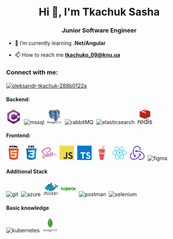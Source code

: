 <h1 align="center">Hi 👋, I'm Tkachuk Sasha</h1>
<h3 align="center">Junior Software Engineer</h3>

- 🌱 I’m currently learning **.Net/Angular**

- 📫 How to reach me **tkachuko_09@knu.ua**

<h3 align="left">Connect with me:</h3>
<p align="left">
<a href="https://www.linkedin.com/in/oleksandr-tkachuk-288b0122a/" target="blank"><img align="center" src="https://raw.githubusercontent.com/rahuldkjain/github-profile-readme-generator/master/src/images/icons/Social/linked-in-alt.svg" alt="oleksandr-tkachuk-288b0122a" height="30" width="40" /></a>
</p>


<h4>Backend:</h4>
<p align="left">
<img src="https://raw.githubusercontent.com/devicons/devicon/master/icons/csharp/csharp-original.svg" title="CSharp" alt="csharp" width="40" height="40"/>&nbsp;
<img src="https://www.svgrepo.com/show/303229/microsoft-sql-server-logo.svg" title="Mssql" alt="mssql" width="40" height="40"/>&nbsp;
<img src="https://raw.githubusercontent.com/devicons/devicon/master/icons/postgresql/postgresql-original-wordmark.svg" title="PostgreSql" alt="postgresql" width="40" height="40"/>&nbsp;
<img src="https://www.vectorlogo.zone/logos/rabbitmq/rabbitmq-icon.svg" title="RabbitMq" alt="rabbitMQ" width="40" height="40"/>&nbsp;
<img src="https://www.vectorlogo.zone/logos/elastic/elastic-icon.svg" title="ElasticSearch" alt="elasticsearch" width="40" height="40"/>&nbsp;
<img src="https://raw.githubusercontent.com/devicons/devicon/master/icons/redis/redis-original-wordmark.svg" title="Redis" alt="redis" width="40" height="40"/>&nbsp;</p>

<h4>Frontend:</h4>
<p align="left">
<img src="https://raw.githubusercontent.com/devicons/devicon/master/icons/html5/html5-original-wordmark.svg" alt="html5" width="40" height="40"/>&nbsp;
<img src="https://raw.githubusercontent.com/devicons/devicon/master/icons/css3/css3-original-wordmark.svg" alt="css3" width="40" height="40"/>&nbsp;
<img src="https://raw.githubusercontent.com/devicons/devicon/master/icons/sass/sass-original.svg" alt="sass" width="40" height="40"/>&nbsp;
<img src="https://raw.githubusercontent.com/devicons/devicon/master/icons/javascript/javascript-original.svg" alt="javascript" width="40" height="40"/>&nbsp;
<img src="https://raw.githubusercontent.com/devicons/devicon/master/icons/typescript/typescript-original.svg" alt="typescript" width="40" height="40"/>&nbsp;
<img src="https://github.com/devicons/devicon/blob/master/icons/gulp/gulp-plain.svg" title="Gulp" alt="Gulp" width="40" height="40"/>&nbsp;
<img src="https://github.com/devicons/devicon/blob/master/icons/react/react-original.svg" title="React" alt="React" width="40" height="40"/>&nbsp;
<img src="https://github.com/devicons/devicon/blob/master/icons/redux/redux-original.svg" title="Redux" alt="Redux" width="40" height="40"/>&nbsp;
<img src="https://www.vectorlogo.zone/logos/figma/figma-icon.svg" alt="figma" width="40" height="40"/>&nbsp;
</p>

<h4>Additional Stack</h4>
<p align="left">
<img src="https://www.vectorlogo.zone/logos/git-scm/git-scm-icon.svg" alt="git" width="40" height="40"/>&nbsp;
<img src="https://www.vectorlogo.zone/logos/microsoft_azure/microsoft_azure-icon.svg" alt="azure" width="40" height="40"/>&nbsp;
<img src="https://raw.githubusercontent.com/devicons/devicon/master/icons/docker/docker-original-wordmark.svg" alt="docker" width="40" height="40"/>&nbsp;
<img src="https://raw.githubusercontent.com/devicons/devicon/master/icons/nginx/nginx-original.svg" alt="nginx" width="40" height="40"/>&nbsp;
<img src="https://www.vectorlogo.zone/logos/getpostman/getpostman-icon.svg" alt="postman" width="40" height="40"/>&nbsp;
<img src="https://raw.githubusercontent.com/detain/svg-logos/780f25886640cef088af994181646db2f6b1a3f8/svg/selenium-logo.svg" alt="selenium" width="40" height="40"/>&nbsp;
</p>

<h4>Basic knowledge</h4>
<p align="left">
<img src="https://www.vectorlogo.zone/logos/kubernetes/kubernetes-icon.svg" alt="kubernetes" width="40" height="40"/>&nbsp;
<img src="https://raw.githubusercontent.com/devicons/devicon/master/icons/mongodb/mongodb-original-wordmark.svg" alt="mongodb" width="40" height="40"/>&nbsp;
</p>
